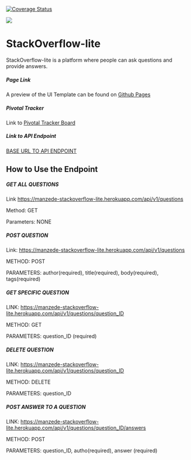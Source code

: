 [![Coverage Status](https://coveralls.io/repos/github/jeanjoe/StackOverflow-lite/badge.svg?branch=develop)](https://coveralls.io/github/jeanjoe/StackOverflow-lite?branch=develop)

<a href="https://codeclimate.com/github/jeanjoe/StackOverflow-lite/maintainability"><img src="https://api.codeclimate.com/v1/badges/f58c45cf7842e94db189/maintainability" /></a>

# StackOverflow-lite
StackOverflow-lite is a platform where people can ask questions and provide answers.

##### Page Link
A preview of the UI Template can be found on [Github Pages](https://jeanjoe.github.io/StackOverflow-lite/)
##### Pivotal Tracker 
Link to [Pivotal Tracker Board](https://www.pivotaltracker.com/projects/2190229)

##### Link to API Endpoint
[BASE URL TO API ENDPOINT](https://manzede-stackoverflow-lite.herokuapp.com/)

## How to Use the Endpoint

##### GET ALL QUESTIONS
Link https://manzede-stackoverflow-lite.herokuapp.com/api/v1/questions

Method: GET

Parameters: NONE

##### POST QUESTION

Link: https://manzede-stackoverflow-lite.herokuapp.com/api/v1/questions

METHOD: POST

PARAMETERS: author(required), title(required), body(required), tags(required)

##### GET SPECIFIC QUESTION

LINK: https://manzede-stackoverflow-lite.herokuapp.com/api/v1/questions/question_ID

METHOD: GET

PARAMETERS: question_ID (required)

##### DELETE QUESTION

LINK: https://manzede-stackoverflow-lite.herokuapp.com/api/v1/questions/question_ID

METHOD: DELETE

PARAMETERS: question_ID

##### POST ANSWER TO A QUESTION

LINK: https://manzede-stackoverflow-lite.herokuapp.com/api/v1/questions/question_ID/answers

METHOD: POST

PARAMETERS: question_ID, autho(required), answer (required)
